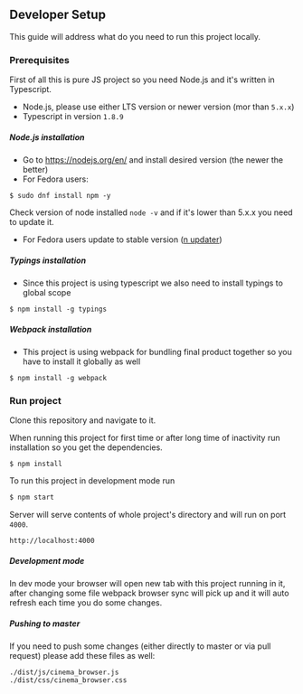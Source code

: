 ## Developer Setup
This guide will address what do you need to run this project locally.

### Prerequisites
First of all this is pure JS project so you need Node.js and it's written in Typescript.
 * Node.js, please use either LTS version or newer version (mor than `5.x.x`)
 * Typescript in version `1.8.9`

##### Node.js installation
  * Go to https://nodejs.org/en/ and install desired version (the newer the better)
  * For Fedora users: 
  ```
  $ sudo dnf install npm -y
  ```
Check version of node installed `node -v` and if it's lower than 5.x.x you need to update it.
  * For Fedora users update to stable version ([n updater](https://gist.github.com/karelhala/a6c839ffd5ac6dcc3d2a25b7f2b9728e))

##### Typings installation
 * Since this project is using typescript we also need to install typings to global scope 
 ```
 $ npm install -g typings
 ```

##### Webpack installation
 * This project is using webpack for bundling final product together so you have to install it globally as well
  ```
  $ npm install -g webpack
  ```
  
### Run project
Clone this repository and navigate to it.

When running this project for first time or after long time of inactivity run installation so you get the dependencies.
```
$ npm install
```

To run this project in development mode run
```bash
$ npm start
```
Server will serve contents of whole project's directory and will run on port `4000`.
```
http://localhost:4000
```

##### Development mode
In dev mode your browser will open new tab with this project running in it, after changing some file webpack browser sync 
will pick up and it will auto refresh each time you do some changes.

##### Pushing to master
If you need to push some changes (either directly to master or via pull request) please add these files as well:
```
./dist/js/cinema_browser.js
./dist/css/cinema_browser.css
```
